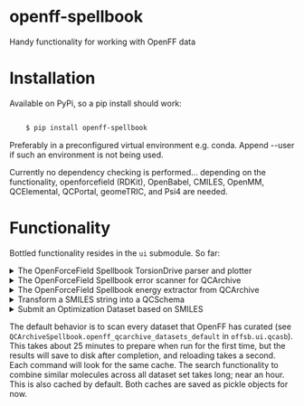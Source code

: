 openff-spellbook
================
   <!-- image:: https://img.shields.io/travis/trevorgokey/openff-spellbook.svg -->
   <!-- :target: https://travis-ci.org/trevorgokey/openff-spellbook -->
   <!-- image:: https://circleci.com/gh/trevorgokey/openff-spellbook.svg?style=svg -->
   <!-- :target: https://circleci.com/gh/trevorgokey/openff-spellbook -->
   <!-- image:: https://codecov.io/gh/trevorgokey/openff-spellbook/branch/master/graph/badge.svg -->
   <!-- :target: https://codecov.io/gh/trevorgokey/openff-spellbook -->

Handy functionality for working with OpenFF data

# Installation

Available on PyPi, so a pip install should work:

``` bash

	$ pip install openff-spellbook
```

Preferably in a preconfigured virtual environment e.g. conda. Append --user if
such an environment is not being used.

Currently no dependency checking is performed... depending on the functionality,
openforcefield (RDKit), OpenBabel, CMILES, OpenMM, QCElemental, QCPortal, geomeTRIC, and Psi4 are needed.

# Functionality

Bottled functionality resides in the `ui` submodule. So far:

<details>
<summary>The OpenForceField Spellbook TorsionDrive parser and plotter</summary>

This useful utility is an automated pipeline to save and plot torsiondrive data and figures.
```

	$ python3 -m offsb.ui.qca.torsiondrive -h

	usage: torsiondrive.py [-h] [--out_file_name OUT_FILE_NAME]
						   [--datasets DATASETS] [--qm-energy]
						   [--mm-energy {None,all,vdw,bonds,angles,dihedrals,outofplanes}]
						   [--openff-name OPENFF_NAME]
						   [--openff-parameter OPENFF_PARAMETER]
						   [--openff-previous OPENFF_PREVIOUS]
						   {torsiondrive_groupby_openff}

	The OpenForceField Spellbook TorsionDrive parser

	positional arguments:
	  {torsiondrive_groupby_openff}

	optional arguments:
	  -h, --help			show this help message and exit
	  --out_file_name OUT_FILE_NAME
	  --datasets DATASETS
	  --qm-energy
	  --mm-energy {None,all,vdw,bonds,angles,dihedrals,outofplanes}
	  --openff-name OPENFF_NAME
	  --openff-parameter OPENFF_PARAMETER
	  --openff-previous OPENFF_PREVIOUS
```
</details> 

<details>
<summary>The OpenForceField Spellbook error scanner for QCArchive</summary>

```
	$ python3 -m offsb.ui.qca.errors -h
	usage: errors.py [-h] [--save-xyz] [--report-out REPORT_OUT] [--full-report]
	
	The OpenForceField Spellbook error scanner for QCArchive
	
	optional arguments:
	  -h, --help			show this help message and exit
	  --save-xyz
	  --report-out REPORT_OUT
	  --full-report
	
	$ python3 -m offsb.ui.qca.run-optimization
	usage: run-optimization.py [-h] [-o OUT_JSON] [-i] [-m MEMORY] [-n NTHREADS]
							   optimization_id molecule_id

	positional arguments:
	  optimization_id		QCA ID of the optimization to run
	  molecule_id			QCA ID of the molecule to use

	optional arguments:
	  -h, --help			show this help message and exit
	  -o OUT_JSON, --out_json OUT_JSON
							Output json file name
	  -i, --inputs-only		just generate input json; do not run
	  -m MEMORY, --memory MEMORY
							amount of memory to give to psi4 eg '10GB'
	  -n NTHREADS, --nthreads NTHREADS
							number of processors to give to psi4
```
</details>

<details>
<summary>The OpenForceField Spellbook energy extractor from QCArchive</summary>

```
	$ python3 -m offsb.ui.qca.energy-per-molecule
	usage: energy-per-molecule.py [-h] [--report-out REPORT_OUT]
	
	The OpenForceField Spellbook energy extractor from QCArchive
	
	optional arguments:
	  -h, --help			show this help message and exit
	  --report-out REPORT_OUT
```

</details>

<details>
<summary>Transform a SMILES string into a QCSchema</summary>

```
	$ python3 -m offsb.ui.smiles.load -h

	usage: load.py [-h] [-c CUTOFF] [-n MAX_CONFORMERS] [-s LINE_START]
			   [-e LINE_END] [-H HEADER_LINES] [-u] [-i ISOMERS]
			   [-o OUTPUT_FILE] [-f FORMATTED_OUT] [-j] [-m] [--ncpus NCPUS]
			   input

	A tool to transform a SMILES string into a QCSchema. Enumerates stereoisomers
	if the SMILES is ambiguous, and generates conformers.

	positional arguments:
	  input					Input file containing smiles strings. Assumes that the
							file is CSV-like, splits on spaces, and the SMILES is
							the first column

	optional arguments:
	  -h, --help			show this help message and exit
	  -c CUTOFF, --cutoff CUTOFF
							Prune conformers less than this cutoff using all
							pairwise RMSD comparisons (in Angstroms)
	  -n MAX_CONFORMERS, --max-conformers MAX_CONFORMERS
							The number of conformations to attempt generating
	  -s LINE_START, --line-start LINE_START
							The line in the input file to start processing
	  -e LINE_END, --line-end LINE_END
							The line in the input file to stop processing (not
							inclusive)
	  -H HEADER_LINES, --header-lines HEADER_LINES
							The number of lines at the top of the file to skip
							before data begins
	  -u, --unique-smiles	If stereoisomers are generated, organize molecules by
							their unambiguous SMILES string
	  -i ISOMERS, --isomers ISOMERS
							The number of stereoisomers to keep if multiple are
							found
	  -o OUTPUT_FILE, --output-file OUTPUT_FILE
							The file to write the output log to
	  -f FORMATTED_OUT, --formatted-out FORMATTED_OUT
							Write all molecules to a formatted output as qc_schema
							molecules. Assumes singlets! Choose either --json or
							--msgpack as the the format
	  -j, --json			Write the formatted output to qc_schema (json) format.
	  -m, --msgpack			Write the formatted output to qc_schema binary message
							pack (msgpack).
	  --ncpus NCPUS			Number of processes to use.
```
An example output if the SMILES input file is just `C` (methane) would be the following:
```
{	  
	"C": [
		{
			"schema_name": "qcschema_molecule",
			"schema_version": 2,
			"validated": true,
			"symbols": [
				"C",
				"H",
				"H",
				"H",
				"H"
			],
			"geometry": [
				0.00967296,
				-0.02006983,
				0.01136534,
				1.0387219,
				1.42757171,
				-1.12813096,
				1.41684881,
				-1.11105294,
				1.10602765,
				-1.10880164,
				-1.23235809,
				-1.277628,
				-1.35644204,
				0.93590916,
				1.28836596
			],
			"name": "CH4",
			"molecular_charge": 0.0,
			"molecular_multiplicity": 1,
			"connectivity": [
				[
					0,
					1,
					1.0
				],
				[
					0,
					2,
					1.0
				],
				[
					0,
					3,
					1.0
				],
				[
					0,
					4,
					1.0
				]
			],
			"fix_com": false,
			"fix_orientation": false,
			"provenance": {
				"creator": "QCElemental",
				"version": "v0.15.1",
				"routine": "qcelemental.molparse.from_schema"
			},
			"extras": null
		}
	]
}
```

</details>

<details>
<summary>Submit an Optimization Dataset based on SMILES</summary>

First, generate the the JSON for --input-molecules from `python3 -m offsb.ui.smiles.load`. This will
be the direct input for `--input-molecules`. Then call the following:

```
	$ python3 -m offsb.ui.smiles.load -h

	usage: submit-optimizations.py [-h] [--input-molecules INPUT_MOLECULES]
								   [--metadata METADATA]
								   [--compute-spec COMPUTE_SPEC]
								   [--threads THREADS]
								   [--dataset-name DATASET_NAME] [--server SERVER]
								   [--priority {low,normal,high}]
								   [--compute-tag COMPUTE_TAG] [--verbose]

	The OpenFF Spellbook QCArchive Optimization dataset submitter

	optional arguments:
	  -h, --help			show this help message and exit
	  --input-molecules INPUT_MOLECULES
							A JSON file which contains the QCSchema ready for
							submission. The json should be a list at the top-
							level, containing dictionaries with a name as a key,
							and the value a list of QCMolecules representing the
							different conformations of the same molecule. Note
							that entry data, e.g. the CMILES info, should not be
							specified here as it is generated automatically from
							this input.
	  --metadata METADATA	The JSON file containing the metadata of the dataset.
	  --compute-spec COMPUTE_SPEC
							A JSON file containing the new compute specification
							to add to the dataset
	  --threads THREADS		Number of threads to use to communicate with the
							server
	  --dataset-name DATASET_NAME
							The name of the dataset. This is needed if the dataset
							already exists and no metadata is supplied. Useful
							when e.g. adding computes or molecules to an existing
							dataset.
	  --server SERVER		The server to connect to. The special value
							'from_file' will read from the default server
							connection config file for e.g. authentication
	  --priority {low,normal,high}
							The priority of the calculations to submit.
	  --compute-tag COMPUTE_TAG
							The compute tag used to match computations with
							compute managers. For OpenFF calculations, this should
							be 'openff'
	  --verbose				Show the progress in the output.
```

Here, an example `--metadata metadata.json` could be:
```
{
	"submitter": "trevorgokey",
	"creation_date": "2020-09-18",
	"collection_type": "OptimizationDataset",
	"dataset_name": "OpenFF Sandbox CHO PhAlkEthOH v1.0", 
	"short_description": "A diverse set of CHO molecules",
	"long_description_url": "https://github.com/openforcefield/qca-dataset-submission/tree/master/submissions/2020-09-18-OpenFF-Sandbox-CHO-PhAlkEthOH",
	"long_description": "This dataset contains an expanded set of the AlkEthOH and PhEthOH datasets, which were used in the original derivation of the frosst specification.",
	"elements": [
		"C",
		"H",
		"O"
	],
	"change_log": [
		{"author": "trevorgokey",
		 "date": "2020-09-18",
		 "version": "1.0",
		 "description": "A diverse set of CHO molecules. The molecules in this set were generated to include all stereoisomers if chirality was ambiguous from the SMILES input. Conformations were generated which had an RMSD of at least 4 Angstroms from all other conformers"
		}
	]
}
```

And if we want to perform both optimizations using B3LYP-D3BJ/DZVP and MM OpenFF 1.0.0, then the JSON file to give to `--compute-spec compute.json` could be the following:

```
{"default":
	{"opt_spec":
		{"program": "geometric",
		 "keywords":
			{"coordsys": "tric",
			 "enforce": 0.1,
			 "reset": true,
			 "qccnv": true,
			 "epsilon": 0.0}
		},
		"qc_spec": {
			"driver": "gradient",
			"method": "b3lyp-d3bj",
			"basis": "dzvp",
			"program": "psi4",
			"keywords": {
				"maxiter": 200,
				"scf_properties": [
					"dipole",
					"quadrupole",
					"wiberg_lowdin_indices",
					"mayer_indices"
				]
			}
		}
	},
 "openff-1.0.0":
	{"opt_spec":
		{"program": "geometric",
		 "keywords":
			{"coordsys": "tric",
			 "enforce": 0.1,
			 "reset": true,
			 "qccnv": true,
			 "epsilon": 0.0}
		},
		"qc_spec": {
			"driver": "gradient",
			"method": "openff-1.0.0",
			"basis": "smirnoff",
			"program": "openmm",
			"keywords": { }
		}
	}
}
```
Note that the `default` specification is the standard for fitting new versions of the SMIRNOFF OpenForceField.

Running the command will will produce the following output if `--verbose` is used. First, create the input molecules:
```
$ python3 -m offsb.ui.smiles.load methane.smi -n 10 -c 2 -f methane.json -j
	   1 /		  1 ENTRY: C
					  ISOMER   1/  1 CONFS: 1 SMILES: C
					  Inputs:		   1 Isomers:		   1 Conformations:			 1
100%|█████████████████████████████████████████████| 1/1 [00:00<00:00,  2.71it/s]
Totals:
  Inputs:		1
  Isomers:		 1
  Conformations: 1
```
Now submit the optimizations (here a private server using `localhost:7777`):

```

$ python3 -m offsb.ui.qca.submit-optimizations --verbose --metadata metadata.json --compute-spec compute.json --server localhost:7777 --priority normal --compute-tag openff --input-molecules methane.json

Arguments given:
{'compute_spec': 'compute.json',
 'compute_tag': 'openff',
 'dataset_name': None,
 'input_molecules': 'methane.json',
 'metadata': 'metadata.json',
 'priority': 'normal',
 'server': 'localhost:7777',
 'threads': None}

Dataset created with the following metadata:
{'change_log': [{'author': 'trevorgokey',
				 'date': '2020-09-18',
				 'description': 'A diverse set of CHO molecules. The molecules '
								'in this set were generated to include all '
								'stereoisomers if chirality was ambiguous from '
								'the SMILES input. Conformations were '
								'generated which had an RMSD of at least 4 '
								'Angstroms from all other conformers',
				 'version': '1.0'}],
 'collection_type': 'OptimizationDataset',
 'creation_date': '2020-09-18',
 'dataset_name': 'OpenFF Sandbox CHO PhAlkEthOH v1.0',
 'elements': ['C', 'H', 'O'],
 'long_description': 'This dataset contains an expanded set of the AlkEthOH '
					 'and PhEthOH datasets, which were used in the original '
					 'derivation of the frosst specification.',
 'long_description_url': 'https://github.com/openforcefield/qca-dataset-submission/tree/master/submissions/2020-09-18-OpenFF-Sandbox-CHO-PhAlkEthOH',
 'short_description': 'A diverse set of CHO molecules',
 'submitter': 'trevorgokey'}

Successfully added specification default:
{'opt_spec': {'keywords': {'coordsys': 'tric',
						   'enforce': 0.1,
						   'epsilon': 0.0,
						   'qccnv': True,
						   'reset': True},
			  'program': 'geometric'},
 'qc_spec': {'basis': 'dzvp',
			 'driver': 'gradient',
			 'keywords': {'maxiter': 200,
						  'scf_properties': ['dipole',
											 'quadrupole',
											 'wiberg_lowdin_indices',
											 'mayer_indices']},
			 'method': 'b3lyp-d3bj',
			 'program': 'psi4'}}

Successfully added specification openff-1.0.0:
{'opt_spec': {'keywords': {'coordsys': 'tric',
						   'enforce': 0.1,
						   'epsilon': 0.0,
						   'qccnv': True,
						   'reset': True},
			  'program': 'geometric'},
 'qc_spec': {'basis': 'smirnoff',
			 'driver': 'gradient',
			 'keywords': {},
			 'method': 'openff-1.0.0',
			 'program': 'openmm'}}

Loading methane.json into QCArchive...
Number of unique molecules: 1
Entries: 100%|████████████████████████████████████| 1/1 [00:00<00:00, 39.24it/s]

Number of new entries: 1/1

Submitting calculations in batches of 20 for specification default
Tasks: 100%|██████████████████████████████████████| 1/1 [00:00<00:00, 16.18it/s]

Submitting calculations in batches of 20 for specification openff-1.0.0
Tasks: 100%|██████████████████████████████████████| 1/1 [00:00<00:00, 20.08it/s]

Number of new tasks: 2
```

</details>


The default behavior is to scan every dataset that OpenFF has curated (see
`QCArchiveSpellbook.openff_qcarchive_datasets_default` in `offsb.ui.qcasb`).
This takes about 25 minutes to prepare when run for the first time, but the
results will save to disk after completion, and reloading takes a second. Each
command will look for the same cache. The search functionality to combine
similar molecules across all dataset set takes long; near an hour. This is also
cached by default. Both caches are saved as pickle objects for now.
